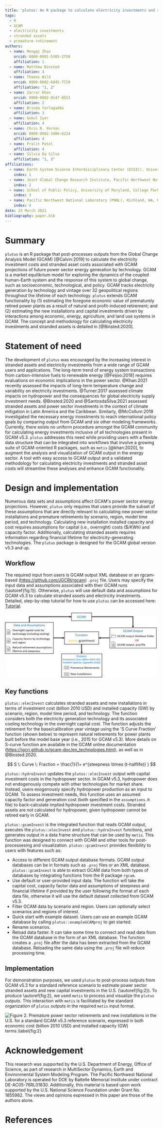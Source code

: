 ```yaml
---
title: 'plutus: An R package to calculate electricity investments and stranded assets from the Global Change Analysis Model (GCAM)'
tags:
  - R
  - GCAM
  - electricity investments
  - stranded assets
  - premature retirement
authors:
  - name: Mengqi Zhao
    orcid: 0000-0001-5385-2758
    affiliation: 1
  - name: Matthew Binsted
    affiliation: 4
  - name: Thomas Wild
    orcid: 0000-0002-6045-7729
    affiliation: "1, 2"
  - name: Zarrar Khan
    orcid: 0000-0002-8147-8553
    affiliation: 2
  - name: Brinda Yarlagadda
    affiliation: 3
  - name: Gokul Iyer
    affiliation: 4
  - name: Chris R. Vernon
    orcid: 0000-0002-3406-6214
    affiliation: 4
  - name: Pralit Patel
    affiliation: 4
  - name: Silvia Da Silva
    affiliation: "1, 2"
affiliations:
  - name: Earth System Science Interdisciplinary Center (ESSIC), University of Maryland, College Park, MD, USA
    index: 1
  - name: Joint Global Change Research Institute, Pacific Northwest National Laboratory (PNNL), College Park, MD, USA
    index: 2
  - name: School of Public Policy, University of Maryland, College Park, MD, USA
    index: 3
  - name: Pacific Northwest National Laboratory (PNNL), Richland, WA, USA
    index: 4
date: 23 March 2021
bibliography: paper.bib
---
```


# Summary
`plutus` is an R package that post-processes outputs from the Global Change Analysis Model (GCAM) [@Calvin:2019] to calculate the electricity investment costs and stranded asset costs associated with GCAM projections of future power sector energy generation by technology. GCAM is a market equilibrium model for exploring the dynamics of the coupled human-Earth system and the response of this system to global change, such as socioeconomic, technological, and policy. GCAM tracks electricity generation by technology and vintage over 32 geopolitical regions throughout the lifetime of each technology. `plutus` extends GCAM functionality by (1) estimating the foregone economic value of prematurely retired power plants as a result of natural and profit-induced retirement; and (2) estimating the new installations and capital investments driven by interactions among economic, energy, agriculture, and land use systems in GCAM. The concept and methodology for calculating electricity investments and stranded assets is detailed in [@Binsted:2020].


# Statement of need
The development of `plutus` was encouraged by the increasing interest in stranded assets and electricity investments from a wide range of GCAM users and applications. The long-term trend of energy system transactions from carbon-intensive fuels to renewable energy [@Feijoo:2018] requires evaluations on economic implications in the power sector.  @Khan:2021 recently assessed the impacts of long-term temperature change and variability on electricity investments. @Turner:2017 assessed climate impacts on hydropower and the consequences for global electricity supply investment needs. @Binsted:2020 and @SantosdaSilva:2021 assessed stranded assets and power sector investments in the context of climate mitigation in Latin America and the Caribbean. Similarly, @McCollum:2018 investigated the necessary energy investments to reach international policy goals by comparing output from GCAM and six other modeling frameworks.  Currently, there exists no uniform procedure amongst the GCAM community for calculating energy investments inclusive of all technologies present in GCAM v5.3. `plutus` addresses this need while providing users with a flexible data structure that can be integrated into workflows that involve a growing suite of GCAM-oriented R packages, such as `metis` [@khan:2020], to augment the analysis and visualization of GCAM output in the energy sector. A tool with easy access to GCAM output and a validated methodology for calculating electricity investments and stranded asset costs will streamline these analyses and enhance GCAM functionality.

# Design and implementation
Numerous data sets and assumptions affect GCAM's power sector energy projections. However, `plutus` only requires that users provide the subset of these assumptions that are directly relevant to calculating new power sector installations and premature retirements by scenario, region, model time period, and technology. Calculating new installation installed capacity and cost requires assumptions for capital (i.e., overnight) costs ($/KWh) and capacity factor. Additionally, calculating stranded assets requires information regarding financial lifetime for electricity-generating technologies. The `plutus` package is designed for the GCAM global version v5.3 and up.

## Workflow
The required input from users is GCAM output XML database or an rgcam-based (https://github.com/JGCRI/rgcam) `.proj` file. Users may specify the input data and assumptions associated with their GCAM runs (\autoref{fig:1}). Otherwise, `plutus` will use default data and assumptions for GCAM v5.3 to calculate stranded assets and electricity investments. Detailed, step-by-step tutorial for how to use `plutus` can be accessed here: [Tutorial](https://jgcri.github.io/plutus/articles/gcamInvest.html). 

![**Figure 1.** The workflow for plutus.\label{fig:1}](Figure1.png)

## Key functions
`plutus::elecInvest` calculates stranded assets and new installations in terms of investment cost (billion 2010 USD) and installed capacity (GW) by scenario, region, model time period, and technology. The function considers both the electricity generation technology and its associated cooling technology in the overnight capital cost. The function adjusts the retirement for the base/calibration year vintage using the 'S Curve Fraction' function (shown below) to represent natural retirements for power plants built before the model base year (i.e., 2015 for GCAM v5.3). More details on S-curve function are available in the GCAM online documentation (https://jgcri.github.io/gcam-doc/en_technologies.html), as well as in @Binsted:2020.

$$ S \: Curve \: Fraction =  \frac{1}{1+ e^{steepness \times (t-halflife)} } $$

`plutus::hydroInvest` updates the `plutus::elecInvest` output with capital investment costs in the hydropower sector. In GCAM v5.3, hydropower does not endogenously compete with other technologies for market share. Instead, users exogenously specify hydropower production as an input to GCAM. To assess investment needs, this function uses an assumed capacity factor and generation cost (both specified in the `assumptions.R` file) to back-calculate implied hydropower investment costs. Stranded assets are not calculated for hydropower, given hydropower cannot be retired early in GCAM.

`plutus::gcamInvest` is the integrated function that reads GCAM output, executes the `plutus::elecInvest` and `plutus::hydroInvest` functions, and generates output in a data frame structure that can be used by `metis`. This function was designed to connect with GCAM and other tools for post-processesing and visualization. `plutus::gcamInvest` provides flexibility to users with features such as:

- Access to different GCAM output database formats. GCAM output databases can be in formats such as `.proj` files or an XML database. `plutus::gcamInvest` is able to extract GCAM data from both types of databases by integrating functions from the R package `rgcam`.
- Use default or user-provided input data. The function will take the capital cost, capacity factor data and assumptions of steepness and financial lifetime if provided by the user following the format of each data file, otherwise it will use the default dataset collected from GCAM v5.3.
- Filter GCAM data by scenario and region. Users can optionally select scenarios and regions of interest.
- Quick start with example dataset. Users can use an example GCAM database by calling `plutus::exampleGCAMproj` to get started. 
- Rename scenarios.
- Reload data faster. It can take some time to connect and read data from the GCAM database in the form of an XML database. The function creates a `.proj` file after the data has been extracted from the GCAM database. Reloading the same data using the `.proj` file will reduce processing time.

## Implementation
For demonstration purposes, we used `plutus` to post-process outputs from GCAM v5.3 for a standard reference scenario to estimate power sector stranded assets and new capital investments in the U.S. (\autoref{fig:2}). To produce \autoref{fig:2}, we used `metis` to process and visualize the `plutus` outputs. This interaction with `metis` is facilitated by the standard organization of `plutus` outputs in the required `metis` input format.

![**Figure 2.** Premature power sector retirements and new installations in the U.S. for a standard GCAM v5.3 reference scenario, expressed in both economic cost (billion 2010 USD) and installed capacity (GW) terms.\label{fig:2}](Figure2.png)


# Acknowledgement

This research was supported by the U.S. Department of Energy, Office of Science, as part of research in MultiSector Dynamics, Earth and Environmental System Modeling Program. The Pacific Northwest National Laboratory is operated for DOE by Battelle Memorial Institute under contract DE-AC05-76RL01830. Additionally, this material is based upon work supported by the U.S. National Science Foundation under Grant No. 1855982. The views and opinions expressed in this paper are those of the authors alone.


# References

